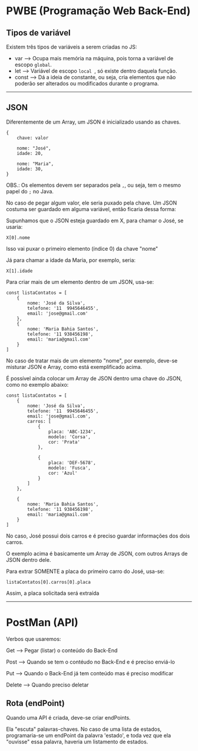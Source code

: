 # PWBE (Programação Web Back-End)

## Tipos de variável
Existem três tipos de variáveis a serem criadas no JS:
* var --> Ocupa mais memória na máquina, pois torna a variável de escopo `` global ``.
* let --> Variável de escopo ``local ``, só existe dentro daquela função.
* const --> Dá a ideia de constante, ou seja, cria elementos que não poderão ser alterados ou modificados durante o programa.

---

## JSON
Diferentemente de um Array, um JSON é inicializado usando as chaves.

    {
        chave: valor

        nome: "José",
        idade: 20,

        nome: "Maria",
        idade: 30,
    }

OBS.: Os elementos devem ser separados pela `,`, ou seja, tem o mesmo papel do `;` no Java.

No caso de pegar algum valor, ele seria puxado pela chave. Um JSON costuma ser guardado em alguma variável, então ficaria dessa forma:

Supunhamos que o JSON esteja guardado em X, para chamar o José, se usaria:

    X[0].nome

Isso vai puxar o primeiro elemento (índice 0) da chave "nome"

Já para chamar a idade da Maria, por exemplo, seria:

    X[1].idade

Para criar mais de um elemento dentro de um JSON, usa-se:

    const listaContatos = [
        {
            nome: 'José da Silva',
            telefone: '11  9945646455',
            email: 'jose@gmail.com'
        },
        {
            nome: 'Maria Bahia Santos',
            telefone: '11 938456198',
            email: 'maria@gmail.com'
        }
    ]

No caso de tratar mais de um elemento "nome", por exemplo, deve-se misturar JSON e Array, como está exemplificado acima.

É possível ainda colocar um Array de JSON dentro uma chave do JSON, como no exemplo abaixo:

    const listaContatos = [
        {
            nome: 'José da Silva',
            telefone: '11  9945646455',
            email: 'jose@gmail.com',
            carros: [
                {
                    placa: 'ABC-1234',
                    modelo: 'Corsa',
                    cor: 'Prata'
                },

                {
                    placa: 'DEF-5678',
                    modelo: 'Fusca',
                    cor: 'Azul'
                }
            ]
        },

        {
            nome: 'Maria Bahia Santos',
            telefone: '11 938456198',
            email: 'maria@gmail.com'
        }
    ]

No caso, José possui dois carros e é preciso guardar informações dos dois carros.

O exemplo acima é basicamente um Array de JSON, com outros Arrays de JSON dentro dele.

Para extrar SOMENTE a placa do primeiro carro do José, usa-se:

    listaContatos[0].carros[0].placa

Assim, a placa solicitada será extraída

---

# PostMan (API)
Verbos que usaremos:

Get --> Pegar (listar) o conteúdo do Back-End

Post --> Quando se tem o contéudo no Back-End e é preciso enviá-lo

Put --> Quando o Back-End já tem conteúdo mas é preciso modificar

Delete --> Quando preciso deletar

## Rota (endPoint)
Quando uma API é criada, deve-se criar endPoints.

Ela "escuta" palavras-chaves. No caso de uma lista de estados, programaria-se um endPoint da palavra 'estado', e toda vez que ela "ouvisse" essa palavra, haveria um listamento de estados.